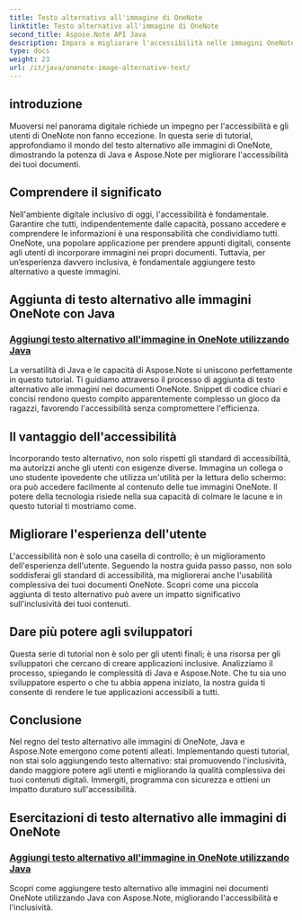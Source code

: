 ```yaml
---
title: Testo alternativo all'immagine di OneNote
linktitle: Testo alternativo all'immagine di OneNote
second_title: Aspose.Note API Java
description: Impara a migliorare l'accessibilità nelle immagini OneNote utilizzando Java con Aspose.Note. Aggiungi facilmente testo alternativo per aumentare l'inclusività e migliorare l'esperienza dell'utente.
type: docs
weight: 23
url: /it/java/onenote-image-alternative-text/
---
```

## introduzione

Muoversi nel panorama digitale richiede un impegno per l'accessibilità e gli utenti di OneNote non fanno eccezione. In questa serie di tutorial, approfondiamo il mondo del testo alternativo alle immagini di OneNote, dimostrando la potenza di Java e Aspose.Note per migliorare l'accessibilità dei tuoi documenti.

## Comprendere il significato
Nell'ambiente digitale inclusivo di oggi, l'accessibilità è fondamentale. Garantire che tutti, indipendentemente dalle capacità, possano accedere e comprendere le informazioni è una responsabilità che condividiamo tutti. OneNote, una popolare applicazione per prendere appunti digitali, consente agli utenti di incorporare immagini nei propri documenti. Tuttavia, per un’esperienza davvero inclusiva, è fondamentale aggiungere testo alternativo a queste immagini.

## Aggiunta di testo alternativo alle immagini OneNote con Java
### [Aggiungi testo alternativo all'immagine in OneNote utilizzando Java](./add-alternative-text-to-image/)
La versatilità di Java e le capacità di Aspose.Note si uniscono perfettamente in questo tutorial. Ti guidiamo attraverso il processo di aggiunta di testo alternativo alle immagini nei documenti OneNote. Snippet di codice chiari e concisi rendono questo compito apparentemente complesso un gioco da ragazzi, favorendo l'accessibilità senza compromettere l'efficienza.

## Il vantaggio dell'accessibilità
Incorporando testo alternativo, non solo rispetti gli standard di accessibilità, ma autorizzi anche gli utenti con esigenze diverse. Immagina un collega o uno studente ipovedente che utilizza un'utilità per la lettura dello schermo: ora può accedere facilmente al contenuto delle tue immagini OneNote. Il potere della tecnologia risiede nella sua capacità di colmare le lacune e in questo tutorial ti mostriamo come.

## Migliorare l'esperienza dell'utente
L'accessibilità non è solo una casella di controllo; è un miglioramento dell'esperienza dell'utente. Seguendo la nostra guida passo passo, non solo soddisferai gli standard di accessibilità, ma migliorerai anche l'usabilità complessiva dei tuoi documenti OneNote. Scopri come una piccola aggiunta di testo alternativo può avere un impatto significativo sull'inclusività dei tuoi contenuti.

## Dare più potere agli sviluppatori
Questa serie di tutorial non è solo per gli utenti finali; è una risorsa per gli sviluppatori che cercano di creare applicazioni inclusive. Analizziamo il processo, spiegando le complessità di Java e Aspose.Note. Che tu sia uno sviluppatore esperto o che tu abbia appena iniziato, la nostra guida ti consente di rendere le tue applicazioni accessibili a tutti.

## Conclusione
Nel regno del testo alternativo alle immagini di OneNote, Java e Aspose.Note emergono come potenti alleati. Implementando questi tutorial, non stai solo aggiungendo testo alternativo: stai promuovendo l'inclusività, dando maggiore potere agli utenti e migliorando la qualità complessiva dei tuoi contenuti digitali. Immergiti, programma con sicurezza e ottieni un impatto duraturo sull'accessibilità.
## Esercitazioni di testo alternativo alle immagini di OneNote
### [Aggiungi testo alternativo all'immagine in OneNote utilizzando Java](./add-alternative-text-to-image/)
Scopri come aggiungere testo alternativo alle immagini nei documenti OneNote utilizzando Java con Aspose.Note, migliorando l'accessibilità e l'inclusività.
